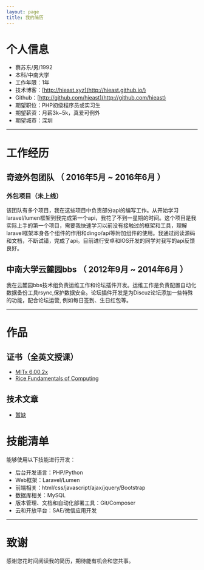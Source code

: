 ```yaml
---
layout: page
title: 我的简历
---
```


# 个人信息

 - 蔡苏东/男/1992 
 - 本科/中南大学 
 - 工作年限：1年
 - 技术博客：[http://hieast.xyz](http://hieast.github.io/)
 - Github：[http://github.com/hieast](http://github.com/hieast) 
 - 期望职位：PHP初级程序员或实习生
 - 期望薪资：月薪3k~5k，真爱可例外
 - 期望城市：深圳

---

# 工作经历

## 奇迹外包团队 （ 2016年5月 ~ 2016年6月 ）

### 外包项目（未上线）
该团队有多个项目，我在这些项目中负责部分api的编写工作。从开始学习laravel/lumen框架到我完成第一个api，我花了不到一星期的时间。这个项目是我实际上手的第一个项目，需要我快速学习以前没有接触过的框架和工具，理解laravel框架本身各个组件的作用和dingo/api等附加组件的使用。我通过阅读源码和文档，不断试错，完成了api。目前进行安卓和IOS开发的同学对我写的api反馈良好。

## 中南大学云麓园bbs （ 2012年9月 ~ 2014年6月 ）

我在云麓园bbs技术组负责运维工作和论坛插件开发。运维工作是负责配置自动化数据备份工具rsync,保护数据安全。论坛插件开发是为Discuz论坛添加一些特殊的功能，配合论坛运营, 例如每日签到、生日红包等。

---

# 作品

## 证书（全英文授课）
- [MITx 6.00.2x](https://courses.edx.org/certificates/c23d70d6e23747dbb55f281bc970684a)
- [Rice Fundamentals of Computing](https://www.coursera.org/account/accomplishments/certificate/Y8W9KPP9PXHV)

## 技术文章
- [暂缺](http://get.jobdeer.com/343.get) 

# 技能清单

能够使用以下技能进行开发：

- 后台开发语言：PHP/Python
- Web框架：Laravel/Lumen
- 前端相关：html/css/javascript/ajax/jquery/Bootstrap
- 数据库相关：MySQL
- 版本管理、文档和自动化部署工具：Git/Composer
- 云和开放平台：SAE/微信应用开发

---

# 致谢
感谢您花时间阅读我的简历，期待能有机会和您共事。
